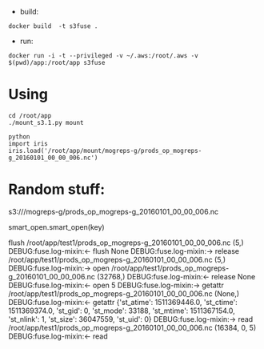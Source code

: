 
 - build: 
 ```
 docker build  -t s3fuse .
 ```

 - run:
 ```
 docker run -i -t --privileged -v ~/.aws:/root/.aws -v $(pwd)/app:/root/app s3fuse
 ```

# Using
```
cd /root/app
./mount_s3.1.py mount
```

```
python
import iris
iris.load('/root/app/mount/mogreps-g/prods_op_mogreps-g_20160101_00_00_006.nc')
```

# Random stuff:


s3:///mogreps-g/prods_op_mogreps-g_20160101_00_00_006.nc

smart_open.smart_open(key)


flush /root/app/test1/prods_op_mogreps-g_20160101_00_00_006.nc (5,)
DEBUG:fuse.log-mixin:<- flush None
DEBUG:fuse.log-mixin:-> release /root/app/test1/prods_op_mogreps-g_20160101_00_00_006.nc (5,)
DEBUG:fuse.log-mixin:-> open /root/app/test1/prods_op_mogreps-g_20160101_00_00_006.nc (32768,)
DEBUG:fuse.log-mixin:<- release None
DEBUG:fuse.log-mixin:<- open 5
DEBUG:fuse.log-mixin:-> getattr /root/app/test1/prods_op_mogreps-g_20160101_00_00_006.nc (None,)
DEBUG:fuse.log-mixin:<- getattr {'st_atime': 1511369446.0, 'st_ctime': 1511369374.0, 'st_gid': 0, 'st_mode': 33188, 'st_mtime': 1511367154.0, 'st_nlink': 1, 'st_size': 36047559, 'st_uid': 0}
DEBUG:fuse.log-mixin:-> read /root/app/test1/prods_op_mogreps-g_20160101_00_00_006.nc (16384, 0, 5)
DEBUG:fuse.log-mixin:<- read 


